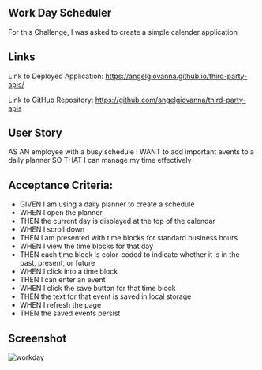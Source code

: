 ## Work Day Scheduler
For this Challenge, I was asked to create a simple calender application

## Links 
Link to Deployed Application: https://angelgiovanna.github.io/third-party-apis/

Link to GitHub Repository: https://github.com/angelgiovanna/third-party-apis

## User Story
AS AN employee with a busy schedule
I WANT to add important events to a daily planner
SO THAT I can manage my time effectively

## Acceptance Criteria:
* GIVEN I am using a daily planner to create a schedule
* WHEN I open the planner
* THEN the current day is displayed at the top of the calendar
* WHEN I scroll down
* THEN I am presented with time blocks for standard business hours
* WHEN I view the time blocks for that day
* THEN each time block is color-coded to indicate whether it is in the past, present, or future
* WHEN I click into a time block
* THEN I can enter an event
* WHEN I click the save button for that time block
* THEN the text for that event is saved in local storage
* WHEN I refresh the page
* THEN the saved events persist

## Screenshot
![workday](https://user-images.githubusercontent.com/96391351/156892218-cfda1968-a080-4043-8354-a7f32cebff59.png)
